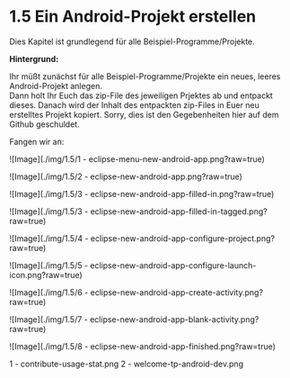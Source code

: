 ﻿# 1.5 Ein Android-Projekt erstellen

Dies Kapitel ist grundlegend für alle Beispiel-Programme/Projekte.

__Hintergrund:__

Ihr müßt zunächst für alle Beispiel-Programme/Projekte ein neues, leeres Android-Projekt anlegen.  
Dann holt Ihr Euch das zip-File des jeweiligen Prjektes ab und entpackt dieses.
Danach wird der Inhalt des entpackten zip-Files in Euer neu erstelltes Projekt kopiert.
Sorry, dies ist den Gegebenheiten hier auf dem Github geschuldet.

Fangen wir an:


![Image](./img/1.5/1 - eclipse-menu-new-android-app.png?raw=true)

![Image](./img/1.5/2 - eclipse-new-android-app.png?raw=true)

![Image](./img/1.5/3 - eclipse-new-android-app-filled-in.png?raw=true)

![Image](./img/1.5/3 - eclipse-new-android-app-filled-in-tagged.png?raw=true)

![Image](./img/1.5/4 - eclipse-new-android-app-configure-project.png?raw=true)

![Image](./img/1.5/5 - eclipse-new-android-app-configure-launch-icon.png?raw=true)

![Image](./img/1.5/6 - eclipse-new-android-app-create-activity.png?raw=true)

![Image](./img/1.5/7 - eclipse-new-android-app-blank-activity.png?raw=true)

![Image](./img/1.5/8 - eclipse-new-android-app-finished.png?raw=true)

1 - contribute-usage-stat.png
2 - welcome-tp-android-dev.png
